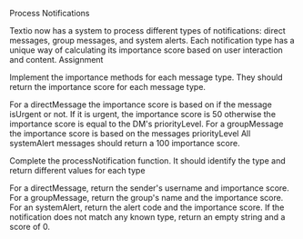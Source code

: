 Process Notifications

Textio now has a system to process different types of notifications: direct
messages, group messages, and system alerts. Each notification type has a unique
way of calculating its importance score based on user interaction and content.
Assignment

Implement the importance methods for each message type. They should return the
importance score for each message type.

For a directMessage the importance score is based on if the message isUrgent or
not. If it is urgent, the importance score is 50 otherwise the importance score
is equal to the DM's priorityLevel. For a groupMessage the importance score is
based on the messages priorityLevel All systemAlert messages should return a 100
importance score.

Complete the processNotification function. It should identify the type and
return different values for each type

For a directMessage, return the sender's username and importance score. For a
groupMessage, return the group's name and the importance score. For an
systemAlert, return the alert code and the importance score. If the notification
does not match any known type, return an empty string and a score of 0.
